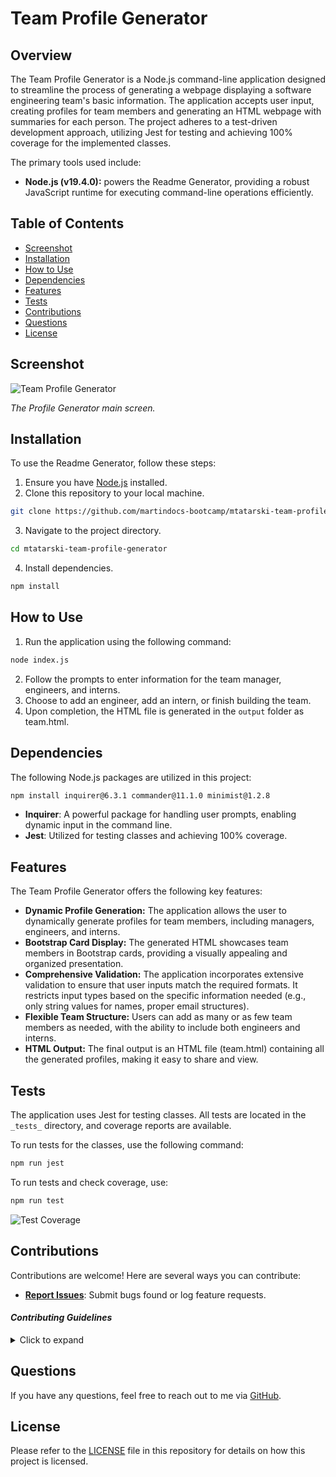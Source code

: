 # Team Profile Generator 

## Overview

The Team Profile Generator is a Node.js command-line application designed to streamline the process of generating a webpage displaying a software engineering team's basic information. The application accepts user input, creating profiles for team members and generating an HTML webpage with summaries for each person. The project adheres to a test-driven development approach, utilizing Jest for testing and achieving 100% coverage for the implemented classes.

The primary tools used include:

- **Node.js (v19.4.0):** powers the Readme Generator, providing a robust JavaScript runtime for executing command-line operations efficiently. 

## Table of Contents
- [Screenshot](#screenshot)
- [Installation](#installation)
- [How to Use](#how-to-use)
- [Dependencies](#dependencies)
- [Features](#features)
- [Tests](#tests)
- [Contributions](#contributions)
- [Questions](#questions)
- [License](#license)

## Screenshot

![Team Profile Generator](./assets/images/team-profile-generator.png)

*The Profile Generator main screen.*

## Installation

To use the Readme Generator, follow these steps:

1. Ensure you have [Node.js](https://nodejs.org) installed.
2. Clone this repository to your local machine.

```sh
git clone https://github.com/martindocs-bootcamp/mtatarski-team-profile-generator.git
```

3. Navigate to the project directory.

```sh
cd mtatarski-team-profile-generator
```

4. Install dependencies.

```sh
npm install
```

## How to Use


1. Run the application using the following command:

```sh
node index.js
```

2. Follow the prompts to enter information for the team manager, engineers, and interns.
3. Choose to add an engineer, add an intern, or finish building the team.
4. Upon completion, the HTML file is generated in the `output` folder as team.html.

## Dependencies

The following Node.js packages are utilized in this project:

```sh
npm install inquirer@6.3.1 commander@11.1.0 minimist@1.2.8
```

- **Inquirer**: A powerful package for handling user prompts, enabling dynamic input in the command line.
- **Jest**: Utilized for testing classes and achieving 100% coverage.

## Features

The Team Profile Generator offers the following key features:

- **Dynamic Profile Generation:** The application allows the user to dynamically generate profiles for team members, including managers, engineers, and interns.
- **Bootstrap Card Display:** The generated HTML showcases team members in Bootstrap cards, providing a visually appealing and organized presentation.
- **Comprehensive Validation:** The application incorporates extensive validation to ensure that user inputs match the required formats. It restricts input types based on the specific information needed (e.g., only string values for names, proper email structures).
- **Flexible Team Structure:** Users can add as many or as few team members as needed, with the ability to include both engineers and interns.
- **HTML Output:** The final output is an HTML file (team.html) containing all the generated profiles, making it easy to share and view.

## Tests
The application uses Jest for testing classes. All tests are located in the `_tests_` directory, and coverage reports are available.

To run tests for the classes, use the following command:

```sh
npm run jest
```

To run tests and check coverage, use:

```sh
npm run test
```
![Test Coverage](./assets/images/testing-coverage.png)

## Contributions

Contributions are welcome! Here are several ways you can contribute:

- **[Report Issues](https://github.com/martindocs-bootcamp/mtatarski-team-profile-generator/issues)**: Submit bugs found or log feature requests.

#### *Contributing Guidelines*

<details closed>
<summary>Click to expand</summary>

1. **Fork the Repository**: Start by forking the project repository to your GitHub account.
2. **Clone Locally**: Clone the forked repository to your local machine using a Git client.
   ```sh
   git clone <your-forked-repo-url>
   ```
3. **Create a New Branch**: Always work on a new branch, giving it a descriptive name.
   ```sh
   git checkout -b new-feature-x
   ```

4. **Make Your Changes**: Develop and test your changes locally.
5. **Add Changes to Staging Area**:
   ```sh
   git add -A 
   ```
6. **Commit Your Changes**: Commit with a clear and concise message describing your updates.
   ```sh
   git commit -m 'Implemented new feature x.'
   ```
7. **Push to GitHub**: Push the changes to your forked repository.
   ```sh
   git push origin new-feature-x
   ```
8. **Submit a Pull Request**: Create a PR against the original project repository. Clearly describe the changes and their motivations.

  Once your PR is reviewed and approved, it will be merged into the main branch.

9. **Switch Back to Main Branch and Pull Sync with Main**: If you wish to work on a new feature/change, switch back to the main branch and sync with the latest changes.
  ```sh
  git checkout main
  git pull origin main
  ```
10. **Repeat the Process if Necessary**: Start from point 3 onwards.

</details>

## Questions
If you have any questions, feel free to reach out to me via [GitHub](https://github.com/martindocs).

## License

Please refer to the [LICENSE](./LICENSE.md) file in this repository for details on how this project is licensed.
